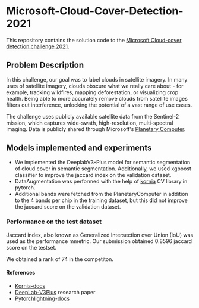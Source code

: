 # Microsoft-Cloud-Cover-Detection-2021


This repository contains the solution code to the [Microsoft Cloud-cover detection challenge 2021](https://www.drivendata.org/competitions/83/cloud-cover/).



## Problem Description

In this challenge, our goal was to label clouds in satellite imagery. In many uses of satellite imagery, clouds obscure what we really care about - for example, tracking wildfires, mapping deforestation, or visualizing crop health. Being able to more accurately remove clouds from satellite images filters out interference, unlocking the potential of a vast range of use cases.

The challenge uses publicly available satellite data from the Sentinel-2 mission, which captures wide-swath, high-resolution, multi-spectral imaging. Data is publicly shared through Microsoft's [Planetary Computer](https://planetarycomputer.microsoft.com/).

## Models implemented and experiments

- We implemented the DeeplabV3-Plus model for semantic segmentation of cloud   cover in semantic segmentation. Additionally, we used xgboost classifier to   improve the jaccard index on the validation dataset.
- DataAugmentation was performed with the help of  [kornia](https://kornia.readthedocs.io/) CV library in pytorch.
- Additional bands were fetched from the PlanetaryComputer in addition to the 4 bands per chip in the training dataset, but this did not improve the jaccard score on the validation dataset.


### Performance on the test dataset

Jaccard index, also known as Generalized Intersection over Union (IoU) was used as the performance mmetric. Our submission obtained 0.8596 jaccard score on the testset. 

We obtained a rank of 74 in the competiton.

#### References 

- [Kornia-docs](https://kornia.readthedocs.io/)
- [DeepLab-V3Plus](https://arxiv.org/pdf/1802.02611) research paper
- [Pytorchlightning-docs](https://pytorch-lightning.readthedocs.io/en/latest/)
